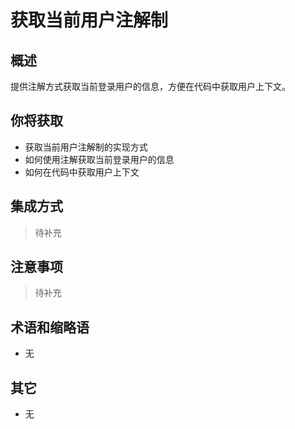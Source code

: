 # 获取当前用户注解制

## 概述

提供注解方式获取当前登录用户的信息，方便在代码中获取用户上下文。

## 你将获取

- 获取当前用户注解制的实现方式
- 如何使用注解获取当前登录用户的信息
- 如何在代码中获取用户上下文


## 集成方式

> 待补充

## 注意事项

> 待补充

## 术语和缩略语

- 无

## 其它

- 无
